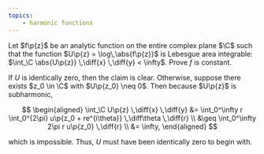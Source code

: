 ```yaml
---
topics:
    - harmonic functions
---
```


<problem>

Let $f\p{z}$ be an analytic function on the entire complex plane $\C$ such that the function $U\p{z} = \log\,\abs{f\p{z}}$ is Lebesgue area integrable: $\int_\C \abs{U\p{z}} \,\diff{x} \,\diff{y} < \infty$. Prove $f$ is constant.

</problem>

<solution>

If $U$ is identically zero, then the claim is clear. Otherwise, suppose there exists $z_0 \in \C$ with $U\p{z_0} \neq 0$. Then because $U\p{z}$ is subharmonic,

$$
\begin{aligned}
    \int_\C U\p{z} \,\diff{x} \,\diff{y}
        &= \int_0^\infty r \int_0^{2\pi} u\p{z_0 + re^{i\theta}} \,\diff\theta \,\diff{r} \\
        &\geq \int_0^\infty 2\pi r u\p{z_0} \,\diff{r} \\
        &= \infty,
\end{aligned}
$$

which is impossible. Thus, $U$ must have been identically zero to begin with.

</solution>
